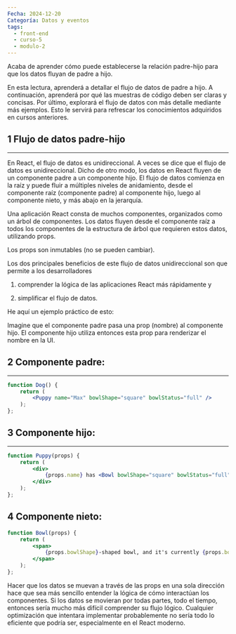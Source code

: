 ```yaml
---
Fecha: 2024-12-20
Categoría: Datos y eventos
tags:
  - front-end
  - curso-5
  - modulo-2
---
```

Acaba de aprender cómo puede establecerse la relación padre-hijo para que los datos fluyan de padre a hijo.

En esta lectura, aprenderá a detallar el flujo de datos de padre a hijo. A continuación, aprenderá por qué las muestras de código deben ser claras y concisas. Por último, explorará el flujo de datos con más detalle mediante más ejemplos. Esto le servirá para refrescar los conocimientos adquiridos en cursos anteriores.

## **1 Flujo de datos padre-hijo**
---
En React, el flujo de datos es unidireccional. A veces se dice que el flujo de datos es unidireccional. Dicho de otro modo, los datos en React fluyen de un componente padre a un componente hijo. El flujo de datos comienza en la raíz y puede fluir a múltiples niveles de anidamiento, desde el componente raíz (componente padre) al componente hijo, luego al componente nieto, y más abajo en la jerarquía.

Una aplicación React consta de muchos componentes, organizados como un árbol de componentes. Los datos fluyen desde el componente raíz a todos los componentes de la estructura de árbol que requieren estos datos, utilizando props.

Los props son inmutables (no se pueden cambiar).

Los dos principales beneficios de este flujo de datos unidireccional son que permite a los desarrolladores

1. comprender la lógica de las aplicaciones React más rápidamente y

2. simplificar el flujo de datos.

He aquí un ejemplo práctico de esto:

Imagine que el componente padre pasa una prop (nombre) al componente hijo. El componente hijo utiliza entonces esta prop para renderizar el nombre en la UI.

## **2 Componente padre:**
---
```jsx
function Dog() {
    return (
        <Puppy name="Max" bowlShape="square" bowlStatus="full" />
    );
};
```

## **3 Componente hijo:**
---
```jsx
function Puppy(props) {
    return (
        <div>
            {props.name} has <Bowl bowlShape="square" bowlStatus="full" />
        </div>
    );
};
```

## **4 Componente nieto:**
```jsx
function Bowl(props) {
    return (
        <span>
            {props.bowlShape}-shaped bowl, and it's currently {props.bowlStatus}
        </span>
    );
};
```

Hacer que los datos se muevan a través de las props en una sola dirección hace que sea más sencillo entender la lógica de cómo interactúan los componentes. Si los datos se movieran por todas partes, todo el tiempo, entonces sería mucho más difícil comprender su flujo lógico. Cualquier optimización que intentara implementar probablemente no sería todo lo eficiente que podría ser, especialmente en el React moderno.